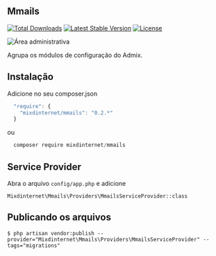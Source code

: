 ## Mmails

[![Total Downloads](https://poser.pugx.org/mixdinternet/mmails/d/total.svg)](https://packagist.org/packages/mixdinternet/mmails)
[![Latest Stable Version](https://poser.pugx.org/mixdinternet/mmails/v/stable.svg)](https://packagist.org/packages/mixdinternet/mmails)
[![License](https://poser.pugx.org/mixdinternet/mmails/license.svg)](https://packagist.org/packages/mixdinternet/mmails)

![Área administrativa](http://mixd.com.br/github/bcc28579938d4ddbeefcff289b456319.png "Área administrativa")

Agrupa os módulos de configuração do Admix.

## Instalação

Adicione no seu composer.json

```js
  "require": {
    "mixdinternet/mmails": "0.2.*"
  }
```

ou

```js
  composer require mixdinternet/mmails
```

## Service Provider

Abra o arquivo `config/app.php` e adicione

`Mixdinternet\Mmails\Providers\MmailsServiceProvider::class`

## Publicando os arquivos

```
$ php artisan vendor:publish --provider="Mixdinternet\Mmails\Providers\MmailsServiceProvider" --tags="migrations"
```

